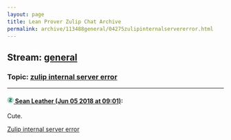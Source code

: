 ```yaml
---
layout: page
title: Lean Prover Zulip Chat Archive 
permalink: archive/113488general/04275zulipinternalservererror.html
---
```


## Stream: [general](index.html)
### Topic: [zulip internal server error](04275zulipinternalservererror.html)

---

#### [![Click to go to Zulip](../../assets/img/zulip2.png) Sean Leather (Jun 05 2018 at 09:01)](https://leanprover.zulipchat.com/#narrow/stream/113488-general/topic/zulip%20internal%20server%20error/near/127585986):
Cute.

[Zulip internal server error](/user_uploads/3121/12hTdSqy89-X-2YQcr0ehITk/zulip-internal-server-error.png)

